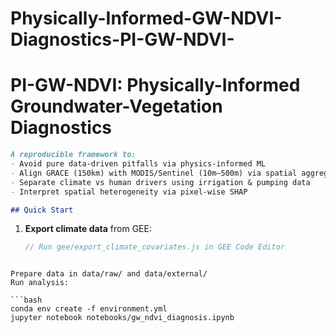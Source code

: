 # Physically-Informed-GW-NDVI-Diagnostics-PI-GW-NDVI-

# PI-GW-NDVI: Physically-Informed Groundwater-Vegetation Diagnostics

```markdown
A reproducible framework to:
- Avoid pure data-driven pitfalls via physics-informed ML
- Align GRACE (150km) with MODIS/Sentinel (10m–500m) via spatial aggregation
- Separate climate vs human drivers using irrigation & pumping data
- Interpret spatial heterogeneity via pixel-wise SHAP

## Quick Start
```
1. **Export climate data** from GEE:
   ```js
   // Run gee/export_climate_covariates.js in GEE Code Editor
```

Prepare data in data/raw/ and data/external/
Run analysis:

```bash
conda env create -f environment.yml
jupyter notebook notebooks/gw_ndvi_diagnosis.ipynb
```
